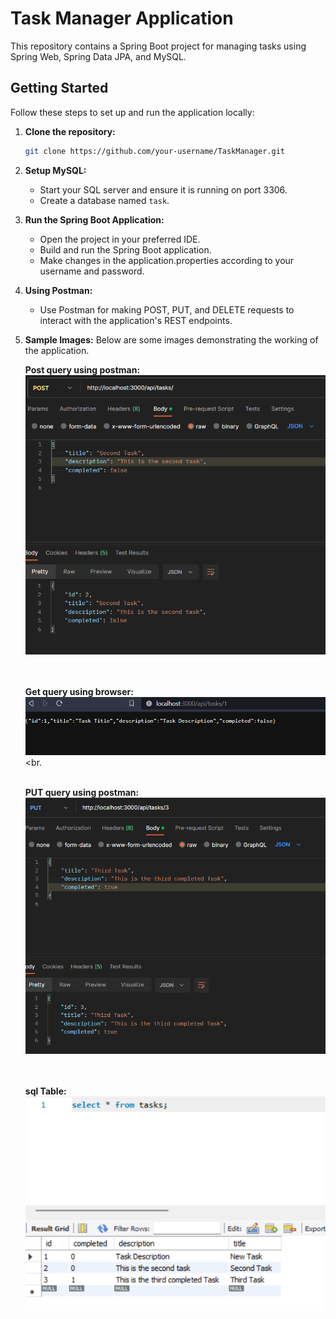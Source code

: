 # Task Manager Application

This repository contains a Spring Boot project for managing tasks using Spring Web, Spring Data JPA, and MySQL.

## Getting Started

Follow these steps to set up and run the application locally:

1. **Clone the repository:**
    ```bash
    git clone https://github.com/your-username/TaskManager.git
    ```

2. **Setup MySQL:**
   - Start your SQL server and ensure it is running on port 3306.
   - Create a database named `task`.

3. **Run the Spring Boot Application:**
   - Open the project in your preferred IDE.
   - Build and run the Spring Boot application.
   - Make changes in the application.properties according to your username and password.

4. **Using Postman:**
   - Use Postman for making POST, PUT, and DELETE requests to interact with the application's REST endpoints.

5. **Sample Images:**
   Below are some images demonstrating the working of the application.

   **Post query using postman:**
   ![Post query using postman](sample_images/img_1.png)<br><br><br>

    **Get query using browser:**
   ![Get query using browser](sample_images/img_2.png)<br.<br><br>

   **PUT query using postman:**
   ![PUT query using postman](sample_images/img_3.png) <br><br><br>

     **sql Table:**
   ![SQL table](sample_images/img_4.png)

   

